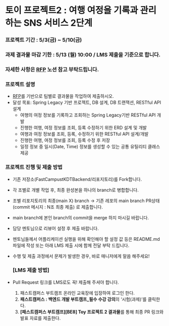 # 토이 프로젝트2 : 여행 여정을 기록과 관리하는 SNS 서비스 2단계

### 프로젝트 기간 : 5/3(금) ~ 5/10(금)
### 과제 결과물 마감 기한 : 5/13 (월) 10:00 / LMS 제출을 기준으로 합니다.
### 자세한 사항은 [RFP]([https://www.notion.so/2-bbeabfbbbf5a40d798c526d971acff1d](https://www.notion.so/Toy-Project-2-49e18b8c97f243f39ffaed8f6987e64a)) 노션 참고 부탁드립니다.

### 프로젝트 설명
- [RFP]([https://www.notion.so/2-bbeabfbbbf5a40d798c526d971acff1d](https://www.notion.so/2-bbeabfbbbf5a40d798c526d971acff1d))를 기반으로 팀별로 결과물을 작업하여 제출하시오. 
- 달성 목표: Spring Legacy 기반 프로젝트, DB 설계, DB 트랜잭션, RESTful API 설계
  - 여행의 여정 정보를 기록하고 조회하는 Spring Legacy기반 RESTful API 개발
  - 진행한 여행, 여정 정보를 조회, 등록 수정하기 위한 ERD 설계 및 개발			
  - 여행과 여정 정보를 조회, 등록, 수정하기 위한 RESTful API 설계/개발
  - 진행한 여행, 여정 정보를 조회, 등록 수정 후 저장
  - 일정 정보 중 일시(Date, Time) 정보를 생성할 수 있는 공통 유틸리티 클래스 제공

  
### 프로젝트 진행 및 제출 방법
- 기존 저장소(FastCampustKDTBackend/리포지토리)를 Fork합니다.
- 각 조별로 개별 작업 후, 최종 완성본을 하나의 branch로 병합합니다.
- 조별 리포지토리의 최종(main X) branch -> 기존 레포의 main branch PR상태(commit 메시지 : N조 최종 제출) 로 제출합니다.
- main branch에 본인 branch의 commit을 merge 하지 마시길 바랍니다.
- 담당 멘토님으로 리뷰어 설정 후 제출 바랍니다.
- 멘토님들께서 어플리케이션 실행을 위해 확인해야 할 설정 값 등은 README.md 파일에 작성 또는 아래 LMS 제출 시에 함께 전달 부탁 드립니다.
- 수행 및 제출 과정에서 문제가 발생한 경우, 바로 매니저에게 말씀 해주세요!

  ### [**LMS 제출 방법]**

- Pull Request 링크를 LMS로도 꼭! 제출해 주셔야 합니다.
    1. 패스트캠퍼스 부트캠프 온라인 교육장에 입장하여 로그인 한다.
    2. **패스트캠퍼스 : 백엔드 개발 부트캠프_필수 수강 강의**의 ‘시험(과제)’를 클릭한다. 
    3. **[패스트캠퍼스 부트캠프][BE8] Toy 프로젝트 2 결과물**를 통해 최종 PR 링크와 발표 자료를 제출한다.
